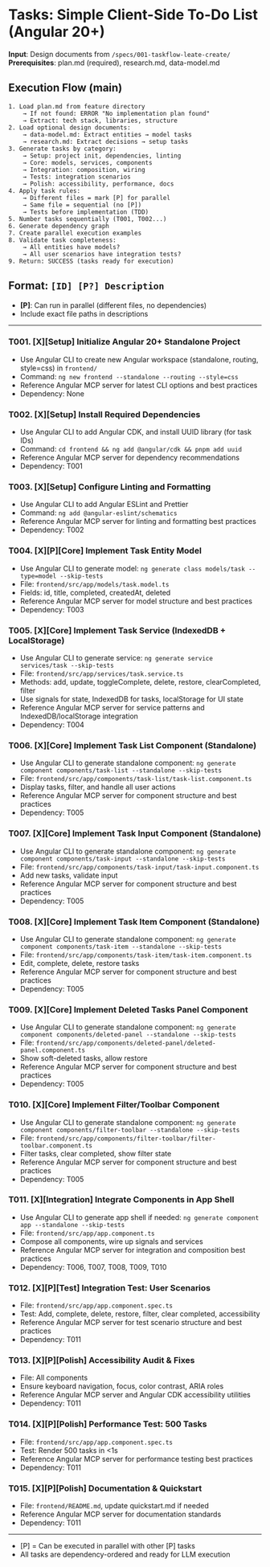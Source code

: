 # Tasks: Simple Client-Side To-Do List (Angular 20+)

**Input**: Design documents from `/specs/001-taskflow-leate-create/`
**Prerequisites**: plan.md (required), research.md, data-model.md

## Execution Flow (main)
```
1. Load plan.md from feature directory
	→ If not found: ERROR "No implementation plan found"
	→ Extract: tech stack, libraries, structure
2. Load optional design documents:
	→ data-model.md: Extract entities → model tasks
	→ research.md: Extract decisions → setup tasks
3. Generate tasks by category:
	→ Setup: project init, dependencies, linting
	→ Core: models, services, components
	→ Integration: composition, wiring
	→ Tests: integration scenarios
	→ Polish: accessibility, performance, docs
4. Apply task rules:
	→ Different files = mark [P] for parallel
	→ Same file = sequential (no [P])
	→ Tests before implementation (TDD)
5. Number tasks sequentially (T001, T002...)
6. Generate dependency graph
7. Create parallel execution examples
8. Validate task completeness:
	→ All entities have models?
	→ All user scenarios have integration tests?
9. Return: SUCCESS (tasks ready for execution)
```

## Format: `[ID] [P?] Description`
- **[P]**: Can run in parallel (different files, no dependencies)
- Include exact file paths in descriptions

---

### T001. [X][Setup] Initialize Angular 20+ Standalone Project
- Use Angular CLI to create new Angular workspace (standalone, routing, style=css) in `frontend/`
- Command: `ng new frontend --standalone --routing --style=css`
- Reference Angular MCP server for latest CLI options and best practices
- Dependency: None

### T002. [X][Setup] Install Required Dependencies
- Use Angular CLI to add Angular CDK, and install UUID library (for task IDs)
- Command: `cd frontend && ng add @angular/cdk && pnpm add uuid`
- Reference Angular MCP server for dependency recommendations
- Dependency: T001

### T003. [X][Setup] Configure Linting and Formatting
- Use Angular CLI to add Angular ESLint and Prettier
- Command: `ng add @angular-eslint/schematics`
- Reference Angular MCP server for linting and formatting best practices
- Dependency: T002

### T004. [X][P][Core] Implement Task Entity Model
- Use Angular CLI to generate model: `ng generate class models/task --type=model --skip-tests`
- File: `frontend/src/app/models/task.model.ts`
- Fields: id, title, completed, createdAt, deleted
- Reference Angular MCP server for model structure and best practices
- Dependency: T003

### T005. [X][Core] Implement Task Service (IndexedDB + LocalStorage)
- Use Angular CLI to generate service: `ng generate service services/task --skip-tests`
- File: `frontend/src/app/services/task.service.ts`
- Methods: add, update, toggleComplete, delete, restore, clearCompleted, filter
- Use signals for state, IndexedDB for tasks, localStorage for UI state
- Reference Angular MCP server for service patterns and IndexedDB/localStorage integration
- Dependency: T004

### T006. [X][Core] Implement Task List Component (Standalone)
- Use Angular CLI to generate standalone component: `ng generate component components/task-list --standalone --skip-tests`
- File: `frontend/src/app/components/task-list/task-list.component.ts`
- Display tasks, filter, and handle all user actions
- Reference Angular MCP server for component structure and best practices
- Dependency: T005

### T007. [X][Core] Implement Task Input Component (Standalone)
- Use Angular CLI to generate standalone component: `ng generate component components/task-input --standalone --skip-tests`
- File: `frontend/src/app/components/task-input/task-input.component.ts`
- Add new tasks, validate input
- Reference Angular MCP server for component structure and best practices
- Dependency: T005

### T008. [X][Core] Implement Task Item Component (Standalone)
- Use Angular CLI to generate standalone component: `ng generate component components/task-item --standalone --skip-tests`
- File: `frontend/src/app/components/task-item/task-item.component.ts`
- Edit, complete, delete, restore tasks
- Reference Angular MCP server for component structure and best practices
- Dependency: T005

### T009. [X][Core] Implement Deleted Tasks Panel Component
- Use Angular CLI to generate standalone component: `ng generate component components/deleted-panel --standalone --skip-tests`
- File: `frontend/src/app/components/deleted-panel/deleted-panel.component.ts`
- Show soft-deleted tasks, allow restore
- Reference Angular MCP server for component structure and best practices
- Dependency: T005

### T010. [X][Core] Implement Filter/Toolbar Component
- Use Angular CLI to generate standalone component: `ng generate component components/filter-toolbar --standalone --skip-tests`
- File: `frontend/src/app/components/filter-toolbar/filter-toolbar.component.ts`
- Filter tasks, clear completed, show filter state
- Reference Angular MCP server for component structure and best practices
- Dependency: T005

### T011. [X][Integration] Integrate Components in App Shell
- Use Angular CLI to generate app shell if needed: `ng generate component app --standalone --skip-tests`
- File: `frontend/src/app/app.component.ts`
- Compose all components, wire up signals and services
- Reference Angular MCP server for integration and composition best practices
- Dependency: T006, T007, T008, T009, T010

### T012. [X][P][Test] Integration Test: User Scenarios
- File: `frontend/src/app/app.component.spec.ts`
- Test: Add, complete, delete, restore, filter, clear completed, accessibility
- Reference Angular MCP server for test scenario structure and best practices
- Dependency: T011

### T013. [X][P][Polish] Accessibility Audit & Fixes
- File: All components
- Ensure keyboard navigation, focus, color contrast, ARIA roles
- Reference Angular MCP server and Angular CDK accessibility utilities
- Dependency: T011

### T014. [X][P][Polish] Performance Test: 500 Tasks
- File: `frontend/src/app/app.component.spec.ts`
- Test: Render 500 tasks in <1s
- Reference Angular MCP server for performance testing best practices
- Dependency: T011

### T015. [X][P][Polish] Documentation & Quickstart
- File: `frontend/README.md`, update quickstart.md if needed
- Reference Angular MCP server for documentation standards
- Dependency: T011

---

- [P] = Can be executed in parallel with other [P] tasks
- All tasks are dependency-ordered and ready for LLM execution
